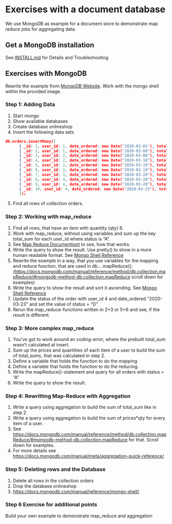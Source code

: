 # Exercises with a document database

We use MongoDB as example for a document store to demonstrate map reduce jobs for aggregating data.

## Get a MongoDB installation

See [INSTALL.md](https://github.com/Digital-Media/big_data/blob/main/document/INSTALL.md) for Details and Troubleshooting

## Exercises with MongoDB

Rewrite the example from [MongoDB Website]( https://docs.mongodb.com/manual/tutorial/map-reduce-examples/).
Work with the mongo shell within the provided image.

### Step 1: Adding Data

1. Start mongo
2. Show available databases
3. Create database onlineshop
4. Insert the following data sets

```json
db.orders.insertMany([
      { _id: 1, user_id: 1, date_ordered: new Date("2020-03-01"), total_sum: 25, items: [ { sku: "oranges", qty: 5, price: 2.5 }, { sku: "apples", qty: 5, price: 2.5 } ], status: "A" },
      { _id: 2, user_id: 1, date_ordered: new Date("2020-03-08"), total_sum: 70, items: [ { sku: "oranges", qty: 8, price: 2.5 }, { sku: "chocolates", qty: 5, price: 10 } ], status: "A" },
      { _id: 3, user_id: 2, date_ordered: new Date("2020-03-08"), total_sum: 50, items: [ { sku: "oranges", qty: 10, price: 2.5 }, { sku: "pears", qty: 10, price: 2.5 } ], status: "A" },
      { _id: 4, user_id: 2, date_ordered: new Date("2020-03-18"), total_sum: 25, items: [ { sku: "oranges", qty: 10, price: 2.5 } ], status: "A" },
      { _id: 5, user_id: 2, date_ordered: new Date("2020-03-19"), total_sum: 50, items: [ { sku: "chocolates", qty: 5, price: 10 } ], status: "A"},
      { _id: 6, user_id: 3, date_ordered: new Date("2020-03-19"), total_sum: 35, items: [ { sku: "carrots", qty: 10, price: 1.0 }, { sku: "apples", qty: 10, price: 2.5 } ], status: "A" },
      { _id: 7, user_id: 3, date_ordered: new Date("2020-03-20"), total_sum: 25, items: [ { sku: "oranges", qty: 10, price: 2.5 } ], status: "A" },
      { _id: 8, user_id: 4, date_ordered: new Date("2020-03-20"), total_sum: 75, items: [ { sku: "chocolates", qty: 5, price: 10 }, { sku: "apples", qty: 10, price: 2.5 } ], status: "A" },
      { _id: 9, user_id: 4, date_ordered: new Date("2020-03-20"), total_sum: 55, items: [ { sku: "carrots", qty: 5, price: 1.0 }, { sku: "apples", qty: 10, price: 2.5 }, { sku: "oranges", qty: 10, price: 2.5 } ], status: "A" },
      { _id: 10, user_id: 4, date_ordered: new Date("2020-03-23"), total_sum: 25, items: [ { sku: "oranges", qty: 10, price: 2.5 } ], status: "A" }
      ]);
```

5. Find all rows of collection orders.

### Step 2: Working with map_reduce

1. Find all rows, that have an item with quantity (qty) 8.
2. Work with map_reduce, without using variables and sum up the key total_sum for each user_id where status is “A”.
3. See [Map Reduce Documentiont](https://docs.mongodb.com/manual/core/map-reduce/) to see, how that works.
4. Write the query to show the result. Use pretty() to show in a more human readable format. 
 See [Mongo Shell Reference](https://docs.mongodb.com/manual/reference/mongo-shell/)
5. Rewrite the example in a way, that you use variables for the mapping and reduce function, that are used in db….mapReduce(); (https://docs.mongodb.com/manual/reference/method/db.collection.mapReduce/#mongodb-method-db.collection.mapReduce scroll down for examples)
6. Write the query to show the result and sort it ascending.
 See [Mongo Shell Reference](https://docs.mongodb.com/manual/reference/mongo-shell/)
7. Update the status of the order with user_id 4 and date_ordered "2020-03-23" and set the value of status = “D”
8. Rerun the map_reduce-functions written in 2+3 or 5+6 and see, if the result is different.

### Step 3: More complex map_reduce

1. You’ve got to work around an coding-error, where the prebuilt total_sum wasn’t calculated at insert.
2. Sum up the prices and quantities of each item of a user to build the sum of total_sums, that was calculated in step 2.
3. Define a variable that holds the function to do the mapping
4. Define a variable that holds the function to do the reducing.
5. Write the mapReduce()-statement and query for all orders with status = “A”
6. Write the query to show the result.

### Step 4: Rewritting Map-Reduce with Aggregation

1. Write a query using aggregation to build the sum of total_sum like in step 2
2. Write a query using aggregation to build the sum of prices*qty for every item of a user.
3. See  https://docs.mongodb.com/manual/reference/method/db.collection.mapReduce/#mongodb-method-db.collection.mapReduce for that. Scroll down for examples.
4. For more details see https://docs.mongodb.com/manual/meta/aggregation-quick-reference/

### Step 5: Deleting rows and the Database

1. Delete all rows in the collection orders
2. Drop the database onlineshop
3. https://docs.mongodb.com/manual/reference/mongo-shell/
      
### Step 6 Exercise for additional points

Build your own example to demonstrate map_reduce and aggregation


